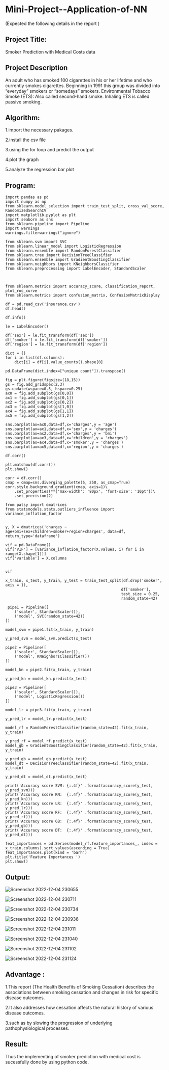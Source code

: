 # Mini-Project--Application-of-NN


(Expected the following details in the report )
## Project Title:

Smoker Prediction with Medical Costs data 

## Project Description 
An adult who has smoked 100 cigarettes in his or her lifetime and who currently smokes cigarettes. Beginning in 1991 this group was divided into “everyday” smokers or “somedays” smokers. Environmental Tobacco Smoke (ETS): Also called second-hand smoke. Inhaling ETS is called passive smoking.



## Algorithm:

1.import the necessary pakages.

2.install the csv file

3.using the for loop and predict the output

4.plot the graph

5.analyze the regression bar plot




## Program:
```
import pandas as pd
import numpy as np
from sklearn.model_selection import train_test_split, cross_val_score, RandomizedSearchCV
import matplotlib.pyplot as plt
import seaborn as sns
from sklearn.pipeline import Pipeline
import warnings
warnings.filterwarnings("ignore")

from sklearn.svm import SVC
from sklearn.linear_model import LogisticRegression
from sklearn.ensemble import RandomForestClassifier
from sklearn.tree import DecisionTreeClassifier
from sklearn.ensemble import GradientBoostingClassifier
from sklearn.neighbors import KNeighborsClassifier
from sklearn.preprocessing import LabelEncoder, StandardScaler



from sklearn.metrics import accuracy_score, classification_report, plot_roc_curve
from sklearn.metrics import confusion_matrix, ConfusionMatrixDisplay

df = pd.read_csv('insurance.csv')
df.head()

df.info()

le = LabelEncoder()

df['sex'] = le.fit_transform(df['sex'])
df['smoker'] = le.fit_transform(df['smoker'])
df['region'] = le.fit_transform(df['region'])

dict = {}
for i in list(df.columns):
    dict[i] = df[i].value_counts().shape[0]

pd.DataFrame(dict,index=["unique count"]).transpose()

fig = plt.figure(figsize=(18,15))
gs = fig.add_gridspec(2,3)
gs.update(wspace=0.5, hspace=0.25)
ax0 = fig.add_subplot(gs[0,0])
ax1 = fig.add_subplot(gs[0,1])
ax2 = fig.add_subplot(gs[0,2])
ax3 = fig.add_subplot(gs[1,0])
ax4 = fig.add_subplot(gs[1,1])
ax5 = fig.add_subplot(gs[1,2])

sns.barplot(ax=ax0,data=df,x='charges',y = 'age')
sns.barplot(ax=ax1,data=df,x='sex',y = 'charges')
sns.barplot(ax=ax2,data=df,x='charges',y = 'bmi')
sns.barplot(ax=ax3,data=df,x='children',y = 'charges')
sns.barplot(ax=ax4,data=df,x='smoker',y = 'charges')
sns.barplot(ax=ax5,data=df,x='region',y = 'charges')

df.corr()

plt.matshow(df.corr())
plt.show()

corr = df.corr()
cmap = cmap=sns.diverging_palette(5, 250, as_cmap=True)
corr.style.background_gradient(cmap, axis=1)\
    .set_properties(**{'max-width': '80px', 'font-size': '10pt'})\
    .set_precision(2)
    
from patsy import dmatrices
from statsmodels.stats.outliers_influence import variance_inflation_factor


y, X = dmatrices('charges ~ age+bmi+sex+children+smoker+region+charges', data=df, return_type='dataframe')

vif = pd.DataFrame()
vif['VIF'] = [variance_inflation_factor(X.values, i) for i in range(X.shape[1])]
vif['variable'] = X.columns


vif

x_train, x_test, y_train, y_test = train_test_split(df.drop('smoker', axis = 1),
                                                   df['smoker'],
                                                   test_size = 0.25,
                                                   random_state=42)
                                                   
 pipe1 = Pipeline([
    ('scaler', StandardScaler()),
    ('model', SVC(random_state=42))
])

model_svm = pipe1.fit(x_train, y_train)

y_pred_svm = model_svm.predict(x_test)

pipe2 = Pipeline([
    ('scaler', StandardScaler()),
    ('model', KNeighborsClassifier())
])

model_kn = pipe2.fit(x_train, y_train)

y_pred_kn = model_kn.predict(x_test)

pipe3 = Pipeline([
    ('scaler', StandardScaler()),
    ('model', LogisticRegression())
])

model_lr = pipe3.fit(x_train, y_train)

y_pred_lr = model_lr.predict(x_test)

model_rf = RandomForestClassifier(random_state=42).fit(x_train, y_train)

y_pred_rf = model_rf.predict(x_test)
model_gb = GradientBoostingClassifier(random_state=42).fit(x_train, y_train)

y_pred_gb = model_gb.predict(x_test)
model_dt = DecisionTreeClassifier(random_state=42).fit(x_train, y_train)

y_pred_dt = model_dt.predict(x_test)

print('Accuracy score SVM: {:.4f}' .format(accuracy_score(y_test, y_pred_svm)))
print('Accuracy score KN:  {:.4f}' .format(accuracy_score(y_test, y_pred_kn)))
print('Accuracy score LR:  {:.4f}' .format(accuracy_score(y_test, y_pred_lr)))
print('Accuracy score RF:  {:.4f}' .format(accuracy_score(y_test, y_pred_rf)))
print('Accuracy score GB:  {:.4f}' .format(accuracy_score(y_test, y_pred_gb)))
print('Accuracy score DT:  {:.4f}' .format(accuracy_score(y_test, y_pred_dt)))

feat_importances = pd.Series(model_rf.feature_importances_, index = x_train.columns).sort_values(ascending = True)
feat_importances.plot(kind = 'barh')
plt.title('Feature Importances ')
plt.show()

```
## Output:



![Screenshot 2022-12-04 230655](https://user-images.githubusercontent.com/94269989/205506566-3687c725-c0d7-4bf5-8a4e-eb313790c7cb.png)



![Screenshot 2022-12-04 230711](https://user-images.githubusercontent.com/94269989/205506576-e35ac38e-f319-42f6-abd4-0dded77a2e5f.png)


![Screenshot 2022-12-04 230734](https://user-images.githubusercontent.com/94269989/205506680-63ada54d-ed9c-45cb-b624-225a69afbba4.png)


![Screenshot 2022-12-04 230936](https://user-images.githubusercontent.com/94269989/205506685-ae3041fa-d19e-46f1-82af-bf4b47ce747c.png)


![Screenshot 2022-12-04 231011](https://user-images.githubusercontent.com/94269989/205506692-bd5e28fd-0222-421a-ac40-8b7fcef831e4.png)


![Screenshot 2022-12-04 231040](https://user-images.githubusercontent.com/94269989/205506696-f71c64f9-7c52-4ae6-984f-5cd70aca6856.png)

![Screenshot 2022-12-04 231102](https://user-images.githubusercontent.com/94269989/205506700-92ebb54b-9e14-48c1-8c11-02d05abdcdcf.png)


![Screenshot 2022-12-04 231124](https://user-images.githubusercontent.com/94269989/205506703-6cbb1636-5015-45e6-9775-7c0780d96d7b.png)

## Advantage :

1.This report (The Health Benefits of Smoking Cessation) describes the associations between smoking cessation and changes in risk for specific disease outcomes. 

2.It also addresses how cessation affects the natural history of various disease outcomes.

3.such as by slowing the progression of underlying pathophysiological processes.

## Result:
Thus the implementing of smoker prediction with medical cost is sucessfully done by using python code.
